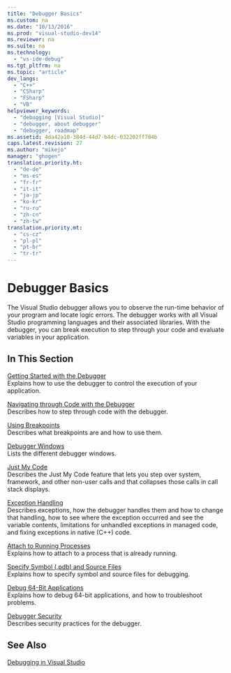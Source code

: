 ```yaml
---
title: "Debugger Basics"
ms.custom: na
ms.date: "10/13/2016"
ms.prod: "visual-studio-dev14"
ms.reviewer: na
ms.suite: na
ms.technology: 
  - "vs-ide-debug"
ms.tgt_pltfrm: na
ms.topic: "article"
dev_langs: 
  - "C++"
  - "CSharp"
  - "FSharp"
  - "VB"
helpviewer_keywords: 
  - "debugging [Visual Studio]"
  - "debugger, about debugger"
  - "debugger, roadmap"
ms.assetid: 4da42a10-384d-44d7-b4dc-032202ff784b
caps.latest.revision: 27
ms.author: "mikejo"
manager: "ghogen"
translation.priority.ht: 
  - "de-de"
  - "es-es"
  - "fr-fr"
  - "it-it"
  - "ja-jp"
  - "ko-kr"
  - "ru-ru"
  - "zh-cn"
  - "zh-tw"
translation.priority.mt: 
  - "cs-cz"
  - "pl-pl"
  - "pt-br"
  - "tr-tr"
---
```

# Debugger Basics
The Visual Studio debugger allows you to observe the run-time behavior of your program and locate logic errors. The debugger works with all Visual Studio programming languages and their associated libraries. With the debugger, you can break execution to step through your code and evaluate variables in your application.  
  
## In This Section  
 [Getting Started with the Debugger](../debugger/getting-started-with-the-debugger.md)  
 Explains how to use the debugger to control the execution of your application.  
  
 [Navigating through Code with the Debugger](../debugger/navigating-through-code-with-the-debugger.md)  
 Describes how to step through code with the debugger.  
  
 [Using Breakpoints](../debugger/using-breakpoints.md)  
 Describes what breakpoints are and how to use them.  
  
 [Debugger Windows](../debugger/debugger-windows.md)  
 Lists the different debugger windows.  
  
 [Just My Code](../debugger/just-my-code.md)  
 Describes the Just My Code feature that lets you step over system, framework, and other non-user calls and that collapses those calls in call stack displays.  
  
 [Exception Handling](../debugger/managing-exceptions-with-the-debugger.md)  
 Describes exceptions, how the debugger handles them and how to change that handling, how to see where the exception occurred and see the variable contents, limitations for unhandled exceptions in managed code, and fixing exceptions in native (C++) code.  
  
 [Attach to Running Processes](../debugger/attach-to-running-processes-with-the-visual-studio-debugger.md)  
 Explains how to attach to a process that is already running.  
  
 [Specify Symbol (.pdb) and Source Files](../debugger/specify-symbol--.pdb--and-source-files-in-the-visual-studio-debugger.md)  
 Explains how to specify symbol and source files for debugging.  
  
 [Debug 64-Bit Applications](../debugger/debug-64-bit-applications.md)  
 Explains how to debug 64-bit applications, and how to troubleshoot problems.  
  
 [Debugger Security](../debugger/debugger-security.md)  
 Describes security practices for the debugger.  
  
## See Also  
 [Debugging in Visual Studio](../debugger/debugging-in-visual-studio.md)